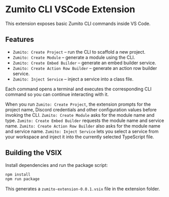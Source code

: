 # Zumito CLI VSCode Extension

This extension exposes basic Zumito CLI commands inside VS Code.

## Features
- `Zumito: Create Project` – run the CLI to scaffold a new project.
- `Zumito: Create Module` – generate a module using the CLI.
- `Zumito: Create Embed Builder` – generate an embed builder service.
- `Zumito: Create Action Row Builder` – generate an action row builder service.
- `Zumito: Inject Service` – inject a service into a class file.

Each command opens a terminal and executes the corresponding CLI command so you can continue interacting with it.

When you run `Zumito: Create Project`, the extension prompts for the project name, Discord credentials and other configuration values before invoking the CLI. `Zumito: Create Module` asks for the module name and type. `Zumito: Create Embed Builder` requests the module name and service name.
`Zumito: Create Action Row Builder` also asks for the module name and service name.
`Zumito: Inject Service` lets you select a service from your workspace and inject it into the currently selected TypeScript file.

## Building the VSIX

Install dependencies and run the package script:

```bash
npm install
npm run package
```

This generates a `zumito-extension-0.0.1.vsix` file in the extension folder.
